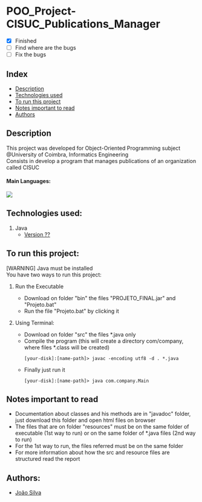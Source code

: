 # POO_Project-CISUC_Publications_Manager
- [x] Finished
- [ ] Find where are the bugs
- [ ] Fix the bugs 

## Index
- [Description](#description)
- [Technologies used](#technologies-used)
- [To run this project](#to-run-this-project)
- [Notes important to read](#notes-important-to-read)
- [Authors](#authors)

## Description
This project was developed for Object-Oriented Programming subject @University of Coimbra, Informatics Engineering <br>
Consists in develop a program that manages publications of an organization called CISUC
#### Main Languages:
![](https://img.shields.io/badge/Java-333333?style=flat&logo=java&logoColor=FFFFFF) 

## Technologies used:
1. Java
    - [Version ??](https://www.oracle.com/java/technologies/downloads/) 

## To run this project:
[WARNING] Java must be installed<br>
You have two ways to run this project:
1. Run the Executable
    * Download on folder "bin" the files "PROJETO_FINAL.jar" and "Projeto.bat"
    * Run the file "Projeto.bat" by clicking it

2. Using Terminal:
    * Download on folder "src" the files *.java only
    * Compile the program (this will create a directory com/company, where files *.class will be created)
      ```shellscript
      [your-disk]:[name-path]> javac -encoding utf8 -d . *.java
      ```
    * Finally just run it
      ```shellscript
      [your-disk]:[name-path]> java com.company.Main
      ```

## Notes important to read
- Documentation about classes and his methods are in "javadoc" folder, just download this folder and open html files on browser
- The files that are on folder "resources" must be on the same folder of executable (1st way to run) or on the same folder of *.java files (2nd way to run)
- For the 1st way to run, the files referred must be on the same folder
- For more information about how the src and resource files are structured read the report

## Authors:
- [João Silva](https://github.com/ikikara)
